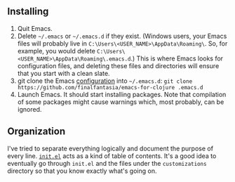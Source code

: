 ## Installing

1. Quit Emacs.
2. Delete `~/.emacs` or `~/.emacs.d` if they exist.
   (Windows users, your Emacs files will probably live in
   `C:\Users\<USER_NAME>\AppData\Roaming\`. So, for example, you
   would delete `C:\Users\<USER_NAME>\AppData\Roaming\.emacs.d`.) This is
   where Emacs looks for configuration files, and deleting these files
   and directories will ensure that you start with a clean slate.
3. git clone the Emacs [configuration](https://github.com/finalfantasia/emacs-for-clojure) into `~/.emacs.d`:
   `git clone https://github.com/finalfantasia/emacs-for-clojure .emacs.d`
4. Launch Emacs. It should start installing packages.
   Note that compilation of some packages might cause warnings which,
   most probably, can be ignored.

## Organization

I've tried to separate everything logically and document the purpose
of every line. [`init.el`](./init.el) acts as a kind of table of
contents.  It's a good idea to eventually go through `init.el` and the
files under the `customizations` directory so that you know exactly
what's going on.
